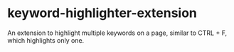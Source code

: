 # keyword-highlighter-extension
An extension to highlight multiple keywords on a page, similar to CTRL + F, which highlights only one. 
